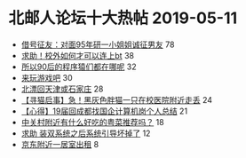 # 北邮人论坛十大热帖 2019-05-11

- [借号征友：对面95年研一小姐姐诚征男友](https://bbs.byr.cn/article/Friends/1924029) 78
- [求助！校外如何才可以连上bt](https://bbs.byr.cn/article/BUPTNet/100999) 38
- [所以90后的程序猿们都在哪呢](https://bbs.byr.cn/article/Feeling/3110589) 32
- [来玩游戏吧](https://bbs.byr.cn/article/Talking/6119673) 30
- [北漂回天津或石家庄](https://bbs.byr.cn/article/WorkLife/1122674) 28
- [【寻猫启事】急！黑灰色胖猫一只在校医院附近走丢](https://bbs.byr.cn/article/Pet/152655) 24
- [【心得】19届回成都找国企计算机岗个人总结](https://bbs.byr.cn/article/Job/2031554) 21
- [中关村附近有什么好吃的粤菜推荐吗？](https://bbs.byr.cn/article/Food/502183) 18
- [求助 装双系统之后系统引导坏掉了](https://bbs.byr.cn/article/Notebook/179020) 12
- [京东附近一居室出租](https://bbs.byr.cn/article/Home/117650) 8


